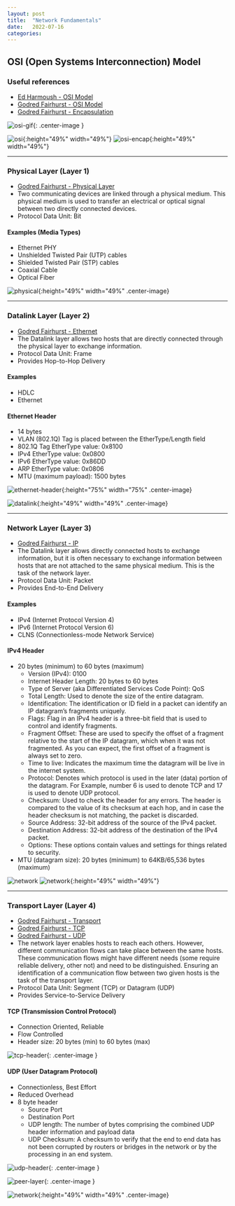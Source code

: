 ```yaml
---
layout: post
title:  "Network Fundamentals"
date:   2022-07-16
categories:
---
```


## **OSI (Open Systems Interconnection) Model**

### Useful references
* [Ed Harmoush - OSI Model](https://www.practicalnetworking.net/series/packet-traveling/osi-model/)<!---https://web.archive.org/web/20220715143928/https://www.practicalnetworking.net/series/packet-traveling/osi-model/-->
* [Godred Fairhurst - OSI Model](https://erg.abdn.ac.uk/users/gorry/course/intro-pages/osi.html)<!---https://web.archive.org/web/20210507061431/https://erg.abdn.ac.uk/users/gorry/course/intro-pages/osi.html-->
* [Godred Fairhurst - Encapsulation](https://erg.abdn.ac.uk/users/gorry/course/intro-pages/encapsulation.html)<!---https://web.archive.org/web/20220716030758/https://erg.abdn.ac.uk/users/gorry/course/intro-pages/encapsulation.html-->

![osi-gif](/assets/img/osi-model/packtrav-encap-decap.gif){: .center-image }

![osi](/assets/img/osi-model/osi.gif){:height="49%" width="49%"}
![osi-encap](/assets/img/osi-model/osi-encapsulation.gif){:height="49%" width="49%"}

--------------------------------------------------------------------------------------------------------------

### **Physical Layer (Layer 1)**
* [Godred Fairhurst - Physical Layer](https://erg.abdn.ac.uk/users/gorry/course/phy-pages/phy.html)<!---https://web.archive.org/web/20210428021349/https://erg.abdn.ac.uk/users/gorry/course/phy-pages/phy.html-->
* Two communicating devices are linked through a physical medium. This physical medium is used to transfer an electrical or optical signal between two directly connected devices.
* Protocol Data Unit: Bit

#### Examples (Media Types)
* Ethernet PHY
* Unshielded Twisted Pair (UTP) cables
* Shielded Twisted Pair (STP) cables
* Coaxial Cable
* Optical Fiber

![physical](/assets/img/osi-model/physical-layer.jpg){:height="49%" width="49%" .center-image}

--------------------------------------------------------------------------------------------------------------

### **Datalink Layer (Layer 2)**
* [Godred Fairhurst - Ethernet](https://erg.abdn.ac.uk/users/gorry/course/lan-pages/enet.html)
* The Datalink layer allows two hosts that are directly connected through the physical layer to exchange information.
* Protocol Data Unit: Frame
* Provides Hop-to-Hop Delivery

#### Examples
* HDLC
* Ethernet

#### Ethernet Header
* 14 bytes
* VLAN (802.1Q) Tag is placed between the EtherType/Length field
* 802.1Q Tag EtherType value: 0x8100
* IPv4 EtherType value: 0x0800
* IPv6 EtherType value: 0x86DD
* ARP EtherType value: 0x0806
* MTU (maximum payload): 1500 bytes

![ethernet-header](/assets/img/osi-model/ethernet-header.jpg){:height="75%" width="75%" .center-image}

![datalink](/assets/img/osi-model/datalink-layer.jpg){:height="49%" width="49%" .center-image}

--------------------------------------------------------------------------------------------------------------

### **Network Layer (Layer 3)**
* [Godred Fairhurst - IP](https://erg.abdn.ac.uk/users/gorry/course/inet-pages/ip.html)
* The Datalink layer allows directly connected hosts to exchange information, but it is often necessary to exchange information between hosts that are not attached to the same physical medium. This is the task of the network layer.
* Protocol Data Unit: Packet
* Provides End-to-End Delivery

#### Examples
* IPv4 (Internet Protocol Version 4)
* IPv6 (Internet Protocol Version 6)
* CLNS (Connectionless-mode Network Service)

#### IPv4 Header
* 20 bytes (minimum) to 60 bytes (maximum)
    * Version (IPv4): 0100
    * Internet Header Length: 20 bytes to 60 bytes
    * Type of Server (aka Differentiated Services Code Point): QoS
    * Total Length: Used to denote the size of the entire datagram.
    * Identification: The identification or ID field in a packet can identify an IP datagram’s fragments uniquely.
    * Flags: Flag in an IPv4 header is a three-bit field that is used to control and identify fragments.
    * Fragment Offset: These are used to specify the offset of a fragment relative to the start of the IP datagram, which when it was not fragmented. As you can expect, the first offset of a fragment is always set to zero.
    * Time to live: Indicates the maximum time the datagram will be live in the internet system.
    * Protocol: Denotes which protocol is used in the later (data) portion of the datagram. For Example, number 6 is used to denote TCP and 17 is used to denote UDP protocol.
    * Checksum: Used to check the header for any errors. The header is compared to the value of its checksum at each hop, and in case the header checksum is not matching, the packet is discarded.
    * Source Address: 32-bit address of the source of the IPv4 packet.
    * Destination Address: 32-bit address of the destination of the IPv4 packet.
    * Options: These options contain values and settings for things related to security.
* MTU (datagram size): 20 bytes (minimum) to 64KB/65,536 bytes (maximum)

![network](/assets/img/osi-model/ipv4-header.png)
![network](/assets/img/osi-model/network-layer.jpg){:height="49%" width="49%"}

--------------------------------------------------------------------------------------------------------------

### **Transport Layer (Layer 4)**
* [Godred Fairhurst - Transport](https://erg.abdn.ac.uk/users/gorry/course/inet-pages/transport.html)
* [Godred Fairhurst - TCP](https://erg.abdn.ac.uk/users/gorry/course/inet-pages/tcp.html)
* [Godred Fairhurst - UDP](https://erg.abdn.ac.uk/users/gorry/course/inet-pages/udp.html)
* The network layer enables hosts to reach each others. However, different communication flows can take place between the same hosts. These communication flows might have different needs (some require reliable delivery, other not) and need to be distinguished. Ensuring an identification of a communication flow between two given hosts is the task of the transport layer.
* Protocol Data Unit: Segment (TCP) or Datagram (UDP)
* Provides Service-to-Service Delivery

#### TCP (Transmission Control Protocol)
* Connection Oriented, Reliable
* Flow Controlled
* Header size: 20 bytes (min) to 60 bytes (max)

![tcp-header](/assets/img/osi-model/tcpheader.jpg){: .center-image }

#### UDP (User Datagram Protocol)
* Connectionless, Best Effort
* Reduced Overhead
* 8 byte header
    * Source Port
    * Destination Port
    * UDP length: The number of bytes comprising the combined UDP header information and payload data
    * UDP Checksum: A checksum to verify that the end to end data has not been corrupted by routers or bridges in the network or by the processing in an end system.

![udp-header](/assets/img/osi-model/udp-header.gif){: .center-image }

![peer-layer](/assets/img/osi-model/peer-layer.gif){: .center-image }

![network](/assets/img/osi-model/transport-layer.jpg){:height="49%" width="49%" .center-image}
